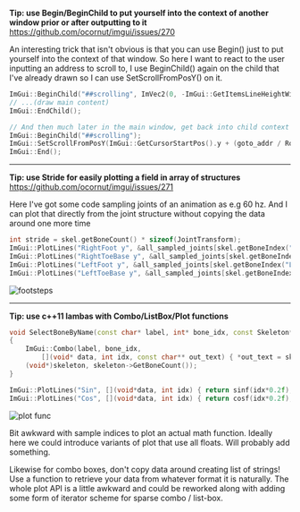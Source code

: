 **Tip: use Begin/BeginChild to put yourself into the context of another window prior or after outputting to it**<br>
https://github.com/ocornut/imgui/issues/270

An interesting trick that isn't obvious is that you can use Begin() just to put yourself into the context of that window. So here I want to react to the user inputting an address to scroll to, I use BeginChild() again on the child that I've already drawn so I can use SetScrollFromPosY() on it.

```cpp
ImGui::BeginChild("##scrolling", ImVec2(0, -ImGui::GetItemsLineHeightWithSpacing()));
// ...(draw main content)
ImGui::EndChild();

// And then much later in the main window, get back into child context to change scrolling offset
ImGui::BeginChild("##scrolling");
ImGui::SetScrollFromPosY(ImGui::GetCursorStartPos().y + (goto_addr / Rows) * line_height);
ImGui::End();
```

----

**Tip: use Stride for easily plotting a field in array of structures**<br>
https://github.com/ocornut/imgui/issues/271

Here I've got some code sampling joints of an animation as e.g 60 hz.
And I can plot that directly from the joint structure without copying the data around one more time

```cpp
int stride = skel.getBoneCount() * sizeof(JointTransform);
ImGui::PlotLines("RightFoot y", &all_sampled_joints[skel.getBoneIndex("RightFoot")].translation.y, samples, 0, NULL, FLT_MAX, FLT_MAX, ImVec2(0,0), stride);
ImGui::PlotLines("RightToeBase y", &all_sampled_joints[skel.getBoneIndex("RightToeBase")].translation.y, samples, 0, NULL, FLT_MAX, FLT_MAX, ImVec2(0,0), stride);
ImGui::PlotLines("LeftFoot y", &all_sampled_joints[skel.getBoneIndex("LeftFoot")].translation.y, samples, 0, NULL, FLT_MAX, FLT_MAX, ImVec2(0,0), stride);
ImGui::PlotLines("LeftToeBase y", &all_sampled_joints[skel.getBoneIndex("LeftToeBase")].translation.y, samples, 0, NULL, FLT_MAX, FLT_MAX, ImVec2(0,0), stride);
```

![footsteps](https://cloud.githubusercontent.com/assets/8225057/8634511/66076f8e-27b8-11e5-9964-202bf4305802.PNG)

----

**Tip: use c++11 lambas with Combo/ListBox/Plot functions**

```cpp
void SelectBoneByName(const char* label, int* bone_idx, const Skeleton* skeleton)
{
	ImGui::Combo(label, bone_idx, 
		[](void* data, int idx, const char** out_text) { *out_text = skeleton->GetBoneName(idx); return *out_text != NULL; }, 
	(void*)skeleton, skeleton->GetBoneCount());
}
```

```cpp
ImGui::PlotLines("Sin", [](void*data, int idx) { return sinf(idx*0.2f); }, NULL, 100);
ImGui::PlotLines("Cos", [](void*data, int idx) { return cosf(idx*0.2f); }, NULL, 100);
```

![plot func](https://cloud.githubusercontent.com/assets/8225057/8634531/b3281cd6-27b9-11e5-8bf8-ec9f1c67e866.PNG)

Bit awkward with sample indices to plot an actual math function. Ideally here we could introduce variants of plot that use all floats. Will probably add something. 

Likewise for combo boxes, don't copy data around creating list of strings! Use a function to retrieve your data from whatever format it is naturally. The whole plot API is a little awkward and could be reworked along with adding some form of iterator scheme for sparse combo / list-box.
